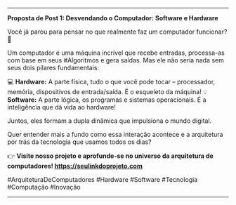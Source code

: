 ---

**Proposta de Post 1: Desvendando o Computador: Software e Hardware**

Você já parou para pensar no que realmente faz um computador funcionar? 🤯

Um computador é uma máquina incrível que recebe entradas, processa-as com base em seus #Algoritmos e gera saídas. Mas ele não seria nada sem seus dois pilares fundamentais:

💻 **Hardware:** A parte física, tudo o que você pode tocar – processador, memória, dispositivos de entrada/saída. É o esqueleto da máquina!
💡 **Software:** A parte lógica, os programas e sistemas operacionais. É a inteligência que dá vida ao hardware!

Juntos, eles formam a dupla dinâmica que impulsiona o mundo digital.

Quer entender mais a fundo como essa interação acontece e a arquitetura por trás da tecnologia que usamos todos os dias?

👉 **Visite nosso projeto e aprofunde-se no universo da arquitetura de computadores! https://seulinkdoprojeto.com**

#ArquiteturaDeComputadores #Hardware #Software #Tecnologia #Computação #Inovação

---